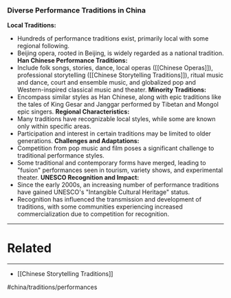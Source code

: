 ### Diverse Performance Traditions in China
**Local Traditions:**
- Hundreds of performance traditions exist, primarily local with some regional following.
- Beijing opera, rooted in Beijing, is widely regarded as a national tradition.
**Han Chinese Performance Traditions:**
- Include folk songs, stories, dance, local operas ([[Chinese Operas]]), professional storytelling ([[Chinese Storytelling Traditions]]), ritual music and dance, court and ensemble music, and globalized pop and Western-inspired classical music and theater.
**Minority Traditions:**
- Encompass similar styles as Han Chinese, along with epic traditions like the tales of King Gesar and Janggar performed by Tibetan and Mongol epic singers.
**Regional Characteristics:**
- Many traditions have recognizable local styles, while some are known only within specific areas.
- Participation and interest in certain traditions may be limited to older generations.
**Challenges and Adaptations:**
- Competition from pop music and film poses a significant challenge to traditional performance styles.
- Some traditional and contemporary forms have merged, leading to "fusion" performances seen in tourism, variety shows, and experimental theater.
**UNESCO Recognition and Impact:**
- Since the early 2000s, an increasing number of performance traditions have gained UNESCO's "Intangible Cultural Heritage" status.
- Recognition has influenced the transmission and development of traditions, with some communities experiencing increased commercialization due to competition for recognition.

---
# Related
---
- [[Chinese Storytelling Traditions]]


#china/traditions/performances